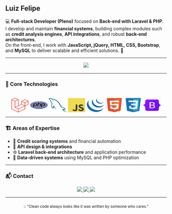 ## Luiz Felipe  

💻 **Full-stack Developer (Pleno)** focused on **Back-end with Laravel & PHP**.  
I develop and maintain **financial systems**, building complex modules such as **credit analysis engines**, **API integrations**, and robust **back-end architectures**.  
On the front-end, I work with **JavaScript, jQuery, HTML, CSS, Bootstrap**, and **MySQL** to deliver scalable and efficient solutions. 🚀  

---

<div align="center">
  <a href="https://github.com/thelzf">
    <img height="180em" src="https://github-readme-stats.vercel.app/api?username=thelzf&show_icons=true&theme=vue-dark&hide_border=true" />
  </a>
</div>

---

### 🧠 Core Technologies

<div align="center" style="display: inline_block"><br>
  <img align="center" alt="Laravel" height="45" width="55" src="https://raw.githubusercontent.com/devicons/devicon/master/icons/laravel/laravel-original.svg">
  <img align="center" alt="PHP" height="45" width="55" src="https://raw.githubusercontent.com/devicons/devicon/master/icons/php/php-original.svg">
  <img align="center" alt="MySQL" height="45" width="55" src="https://raw.githubusercontent.com/devicons/devicon/master/icons/mysql/mysql-original.svg">
  <img align="center" alt="JavaScript" height="45" width="55" src="https://raw.githubusercontent.com/devicons/devicon/master/icons/javascript/javascript-original.svg">
  <img align="center" alt="jQuery" height="45" width="55" src="https://raw.githubusercontent.com/devicons/devicon/master/icons/jquery/jquery-original.svg">
  <img align="center" alt="HTML5" height="45" width="55" src="https://raw.githubusercontent.com/devicons/devicon/master/icons/html5/html5-original.svg">
  <img align="center" alt="CSS3" height="45" width="55" src="https://raw.githubusercontent.com/devicons/devicon/master/icons/css3/css3-original.svg">
  <img align="center" alt="Bootstrap" height="45" width="55" src="https://raw.githubusercontent.com/devicons/devicon/master/icons/bootstrap/bootstrap-original.svg">
</div>

---

### 🏗️ Areas of Expertise

- 🧮 **Credit scoring systems** and financial automation  
- 🔄 **API design & integrations**  
- ⚙️ **Laravel back-end architecture** and application performance  
- 🧰 **Data-driven systems** using MySQL and PHP optimization  

---

### 📬 Contact

<div align="center">
  <a href="mailto:luizf.btos19@gmail.com">
    <img src="https://img.shields.io/badge/Gmail-D14836?style=for-the-badge&logo=gmail&logoColor=white">
  </a>
  <a href="https://wa.me/5517991474301" target="_blank">
    <img src="https://img.shields.io/badge/WhatsApp-25D366?style=for-the-badge&logo=whatsapp&logoColor=white">
  </a>
  <a href="https://github.com/thelzf" target="_blank">
    <img src="https://img.shields.io/badge/GitHub-171515?style=for-the-badge&logo=github&logoColor=white">
  </a>
</div>

---

<div align="center">
  <sub>💡 “Clean code always looks like it was written by someone who cares.”</sub>
</div>
